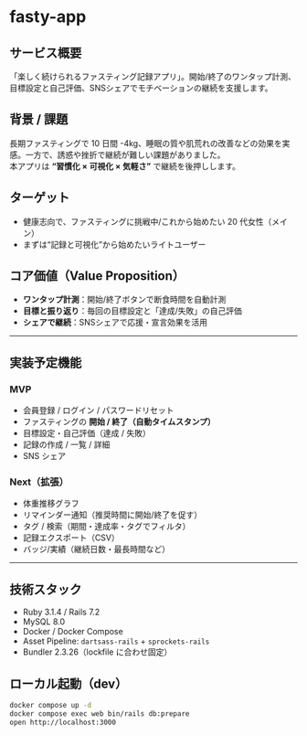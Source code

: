 # fasty-app

## サービス概要
「楽しく続けられるファスティング記録アプリ」。開始/終了のワンタップ計測、目標設定と自己評価、SNSシェアでモチベーションの継続を支援します。

## 背景 / 課題
長期ファスティングで 10 日間 -4kg、睡眠の質や肌荒れの改善などの効果を実感。一方で、誘惑や挫折で継続が難しい課題がありました。  
本アプリは **“習慣化 × 可視化 × 気軽さ”** で継続を後押しします。

## ターゲット
- 健康志向で、ファスティングに挑戦中/これから始めたい 20 代女性（メイン）
- まずは“記録と可視化”から始めたいライトユーザー

## コア価値（Value Proposition）
- **ワンタップ計測**：開始/終了ボタンで断食時間を自動計測
- **目標と振り返り**：毎回の目標設定と「達成/失敗」の自己評価
- **シェアで継続**：SNSシェアで応援・宣言効果を活用

---

## 実装予定機能
### MVP
- 会員登録 / ログイン / パスワードリセット
- ファスティングの **開始 / 終了（自動タイムスタンプ）**
- 目標設定・自己評価（達成 / 失敗）
- 記録の作成 / 一覧 / 詳細
- SNS シェア

### Next（拡張）
- 体重推移グラフ
- リマインダー通知（推奨時間に開始/終了を促す）
- タグ / 検索（期間・達成率・タグでフィルタ）
- 記録エクスポート（CSV）
- バッジ/実績（継続日数・最長時間など）

---

## 技術スタック
- Ruby 3.1.4 / Rails 7.2
- MySQL 8.0
- Docker / Docker Compose
- Asset Pipeline: `dartsass-rails` + `sprockets-rails`
- Bundler 2.3.26（lockfile に合わせ固定）

## ローカル起動（dev）
```bash
docker compose up -d
docker compose exec web bin/rails db:prepare
open http://localhost:3000
